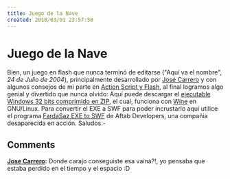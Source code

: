 ```yaml
---
title: Juego de la Nave
created: 2010/03/01 23:57:50
---
```


# Juego de la Nave

Bien, un juego en flash que nunca terminó de editarse ("Aquí va el nombre", _24 de Julio de 2004_), principalmente desarrollado por [José Carrero](mailto:josercl@gmail.com) y con algunos consejos de mi parte en [Action Script y Flash](https://en.wikipedia.org/wiki/ActionScript), al final logramos algo genial y divertido que nunca olvido:  Aquí puede descargar el [ejecutable Windows 32 bits comprimido en ZIP](https://www.olafrv.com/wp-content/uploads/2010/03/nave.zip), el cual, funciona con [Wine](www.winehq.org/) en GNU/Linux. Para convertir el EXE a SWF para poder incrustarlo aquí utilice el programa [FardaSaz EXE to SWF](https://download.cnet.com/FardaSaz-EXE-to-SWF/3000-6676_4-10554387.html) de Aftab Developers, una compañia desaparecida en acción. Saludos.-

## Comments

**[Jose Carrero](#5 "2010-03-02 08:35:59"):** Donde carajo conseguiste esa vaina?!, yo pensaba que estaba perdido en el tiempo y el espacio :D

